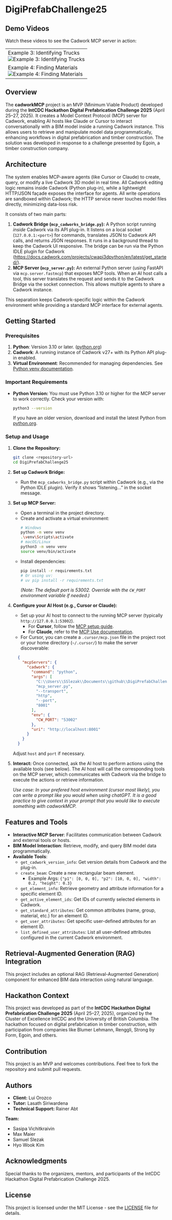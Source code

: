 # DigiPrefabChallenge25

## Demo Videos

Watch these videos to see the Cadwork MCP server in action:

<table>
  <tr>
    <td>Example 3: Identifying Trucks<br><img src="videos/Example_3_identifyingTrucks-ezgif.com-video-to-gif-converter.gif" alt="Example 3: Identifying Trucks"></td>
  </tr>
  <tr>
    <td>Example 4: Finding Materials<br><img src="videos/Example_4_findingMaterials-ezgif.com-video-to-gif-converter.gif" alt="Example 4: Finding Materials"></td>
  </tr>
</table>


## Overview

The **cadworkMCP** project is an MVP (Minimum Viable Product) developed during the **IntCDC Hackathon Digital Prefabrication Challenge 2025** (April 25–27, 2025). It creates a Model Context Protocol (MCP) server for Cadwork, enabling AI hosts like Claude or Cursor to interact conversationally with a BIM model inside a running Cadwork instance. This allows users to retrieve and manipulate model data programmatically, enhancing workflows in digital prefabrication and timber construction. The solution was developed in response to a challenge presented by Egoin, a timber construction company.

## Architecture

The system enables MCP-aware agents (like Cursor or Claude) to create, query, or modify a live Cadwork 3D model in real time. All Cadwork editing logic remains inside Cadwork (Python plug-in), while a lightweight HTTP/JSON façade exposes the interface for agents. All write operations are sandboxed within Cadwork; the HTTP service never touches model files directly, minimizing data-loss risk.

It consists of two main parts:
1.  **Cadwork Bridge (`mcp_cadworks_bridge.py`):** A Python script running *inside* Cadwork via its API plug-in. It listens on a local socket (`127.0.0.1:<port>`) for commands, translates JSON to Cadwork API calls, and returns JSON responses. It runs in a background thread to keep the Cadwork UI responsive. The bridge can be run via the Python IDLE plugin for Cadwork (https://docs.cadwork.com/projects/cwapi3dpython/en/latest/get_started/).
2.  **MCP Server (`mcp_server.py`):** An external Python server (using FastAPI via `mcp.server.fastmcp`) that exposes MCP tools. When an AI host calls a tool, this server translates the request and sends it to the Cadwork Bridge via the socket connection. This allows multiple agents to share a Cadwork instance.

This separation keeps Cadwork-specific logic within the Cadwork environment while providing a standard MCP interface for external agents.

## Getting Started

### Prerequisites

1.  **Python**: Version 3.10 or later. ([python.org](https://www.python.org/))
2.  **Cadwork**: A running instance of Cadwork v27+ with its Python API plug-in enabled.
3.  **Virtual Environment**: Recommended for managing dependencies. See [Python venv documentation](https://docs.python.org/3/library/venv.html).

### Important Requirements

- **Python Version:** You must use Python 3.10 or higher for the MCP server to work correctly. Check your version with:
  ```bash
  python3 --version
  ```
  If you have an older version, download and install the latest Python from [python.org](https://www.python.org/downloads/).

### Setup and Usage

1.  **Clone the Repository:**
    ```bash
    git clone <repository-url>
    cd DigiPrefabChallenge25
    ```
2.  **Set up Cadwork Bridge:**
    *   Run the `mcp_cadworks_bridge.py` script within Cadwork (e.g., via the Python IDLE plugin). Verify it shows “listening…” in the socket message.
3.  **Set up MCP Server:**
    *   Open a terminal in the project directory.
    *   Create and activate a virtual environment:
        ```bash
        # Windows
        python -m venv venv
        .\venv\Scripts\activate
        # macOS/Linux
        python3 -m venv venv
        source venv/bin/activate
        ```
    *   Install dependencies:
        ```bash
        pip install -r requirements.txt
        # Or using uv:
        # uv pip install -r requirements.txt
        ```
        *(Note: The default port is 53002. Override with the `CW_PORT` environment variable if needed.)*
4.  **Configure your AI Host (e.g., Cursor or Claude):**
    *   Set up your AI host to connect to the running MCP server (typically `http://127.0.0.1:53002`).
        *   For **Cursor**, follow the [MCP setup guide](https://docs.cursor.com/context/model-context-protocol).
        *   For **Claude**, refer to the [MCP Use documentation](https://docs.anthropic.com/en/docs/agents-and-tools/mcp).
    *   For Cursor, you can create a `.cursor/mcp.json` file in the project root or your home directory (`~/.cursor/`) to make the server discoverable:
      ```json
        {
          "mcpServers": {
            "cadwork": {
              "command": "python",
              "args": [
                "C:\\Users\\SSlezak\\Documents\\github\\DigiPrefabChallenge25\\mcp_server.py",
                "mcp_server.py",
                "--transport",
                "http",
                "--port",
                "8001"
              ],
              "env": {
                "CW_PORT": "53002"
              },
              "uri": "http://localhost:8001"
            }
          }
        }
      ```
      Adjust `host` and `port` if necessary.
5.  **Interact:** Once connected, ask the AI host to perform actions using the available tools (see below). The AI host will call the corresponding tools on the MCP server, which communicates with Cadwork via the bridge to execute the actions or retrieve information.

     *Use case: In your prefered host environment (cursor most likely), you can write a prompt like you would when using chatGPT. It is a good practice to give context in your prompt that you would like to execute something with cadworkMCP.*

## Features and Tools

- **Interactive MCP Server**: Facilitates communication between Cadwork and external tools or hosts.
- **BIM Model Interaction**: Retrieve, modify, and query BIM model data programmatically.
- **Available Tools**:
    *   `get_cadwork_version_info`: Get version details from Cadwork and the plug-in.
    *   `create_beam`: Create a new rectangular beam element.
        - Example Args: `{"p1": [0, 0, 0], "p2": [10, 0, 0], "width": 0.2, "height": 0.3}`
    *   `get_element_info`: Retrieve geometry and attribute information for a specific element ID.
    *   `get_active_element_ids`: Get IDs of currently selected elements in Cadwork.
    *   `get_standard_attributes`: Get common attributes (name, group, material, etc.) for an element ID.
    *   `get_user_attributes`: Get specific user-defined attributes for an element ID.
    *   `list_defined_user_attributes`: List all user-defined attributes configured in the current Cadwork environment.

## Retrieval-Augmented Generation (RAG) Integration

This project includes an optional RAG (Retrieval-Augmented Generation) component for enhanced BIM data interaction using natural language.


## Hackathon Context

This project was developed as part of the **IntCDC Hackathon Digital Prefabrication Challenge 2025** (April 25–27, 2025), organized by the Cluster of Excellence IntCDC and the University of British Columbia. The hackathon focused on digital prefabrication in timber construction, with participation from companies like Blumer Lehmann, Renggli, Strong by Form, Egoin, and others.

## Contribution

This project is an MVP and welcomes contributions. Feel free to fork the repository and submit pull requests.

## Authors

- **Client:** Lui Orozco
- **Tutor:** Lasath Siriwardena
- **Technical Support:** Rainer Abt

**Team:**
- Sasipa Vichitkraivin
- Max Maier
- Samuel Slezak
- Hyo Wook Kim

## Acknowledgments

Special thanks to the organizers, mentors, and participants of the IntCDC Hackathon Digital Prefabrication Challenge 2025.

## License

This project is licensed under the MIT License - see the [LICENSE](LICENSE) file for details.


